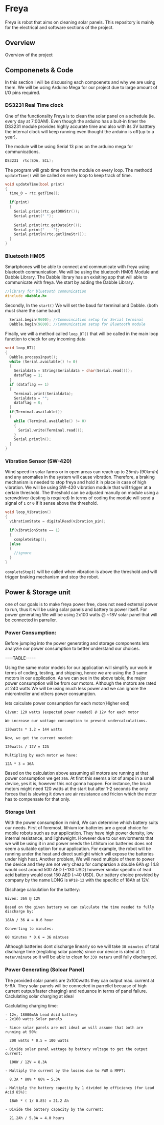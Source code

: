 # Freya
Freya is robot that aims on cleaning solar panels. This repository is mainly for the electrical and software sections of the project.

## Overview
  Overview of the project
## Componenets & Code
  In this section I will be discussing each compoenets and why we are using them. We will be using Arduino Mega for our project due to large amount of I/O pins required.
### DS3231 Real Time clock
One of the functionality Freya is to clean the solar panel on a schedule (ie. every day at 7:00AM). Even though the arduino has a buit-in timer the DS3231 module provides highly accurate time and also with its 3V batttery the internal clock will keep running even thought the arduino is off(up to a year).

The module will be using Serial 13 pins on the arduino mega for communications.
```c++ 
DS3231  rtc(SDA, SCL);
```
The program will grab time from the module on every loop. The methodd ```updateTime()``` will be called on every loop to keep track of time.
```c++
void updateTime(bool print)
{
  time_0 = rtc.getTime();

  if(print)
  {
    Serial.print(rtc.getDOWStr());
    Serial.print(" ");
  
    Serial.print(rtc.getDateStr());
    Serial.print(" -- ");
    Serial.println(rtc.getTimeStr()); 
  }
}
```
### Bluetooth HM05
Smartphones will be able to connect and communicate with freya using bluetooth communication. We will be using the bluetooth HM05 Module and Dabble Library. The Dabble library has an exisiting app that will able to communicate with freya.
We start by adding the Dabble Library.
```c++
//library for bluetooth communication
#include <Dabble.h>
```
Secondly, In the ```start()``` We will set the baud for terminal and Dabble. (both must share the same baud)
```c++
  Serial.begin(9600); //Commuincation setup for Serial terminal
  Dabble.begin(9600); //Communication setup for Bluetooth module
```
Finally, we will a method called ```loop_BT()``` that will be called in the main loop function to check for any incoming data
```c++
void loop_BT()
{
  Dabble.processInput();
  while (Serial.available() != 0)
  {
    Serialdata = String(Serialdata + char(Serial.read()));
    dataflag = 1;
  }
  if (dataflag == 1)
  {
    Terminal.print(Serialdata);
    Serialdata = "";
    dataflag = 0;
  }
  if(Terminal.available())
  {
    while (Terminal.available() != 0)
    {
      Serial.write(Terminal.read());
    }
    Serial.println();
  }
}
```
### Vibration Sensor (SW-420)
Wind speed in solar farms or in open areas can reach up to 25m/s (90km/h) and any anomalies in the system will cause vibration. Therefore, a braking mechanism is needed to stop freya and hold it in place in case of high vibration.
We will be using SW-420 vibration module that will trigger at a certain threshold. The threshold can be adjusted manully on module using a screwdriver (testing is required)
In terms of coding the module will send a signal of ```1``` or ```0``` if it sense above the threshold.
```c++
void loop_Vibration()
{
  vibrationState = digitalRead(vibration_pin);

  if(vibrationState == 1)
  {
    completeStop();
  }else
  {
    //ignore
  }
}
```
```completeStop()``` will be called when vibration is above the threshold and will trigger braking mechanism and stop the robot.
## Power & Storage unit
one of our goals is to make freya power free, does not need external power to run, thus it will be using solar panels and battery to power itself. For power generating We will be using 2x100 watts @ ~18V solar panel that will be connected in parraller.

### Power Consumption:
  Before jumping into the power generating and storage components lets analyzie our power consumption to better understand our choices.
  
  ----TABLE-----
  
  Using the same motor models for our application will simplify our work in terms of coding, testing, and shipping, hence we are using the 3 same motors in our application. As we can see in the above table, the major power consumption will be from our motors. Although the motors are rated at 240 watts We will be using much less power and we can ignore the microntroller and others power consumption.
  
  lets calculate power consumption for each motor(Higher end)
  ```
  Given: 120 watts (expected power needed) @ 12v for each motor

  We increase our wattage consumption to prevent undercalculations.

  120watts * 1.2 = 144 watts

  Now, we get the current needed:

  120watts / 12V = 12A

  Multipling by each motor we have:

  12A * 3 = 36A
  ```
  
  Based on the calculation above assuming all motors are running at that power consumption we get `36A`. At first this seems a lot of amps in a small device, yes it is, however this not gonna happen. For instance, the brush motors might need 120 watts at the start but after 1-2 seconds the only forces that is slowing it down are air resistance and fricion which the motor has to compensate for that only. 

### Storage Unit
  With the power consumption in mind, We can determine which battery suits our needs. First of foremost, lithium ion batteries are a great choice for moblie robots such as our application. They have high power density, low internal resistance, and lightweight. However due to our enviorments that we will be using it in and power needs the Lithitum ion batteries does not seem a suitable option for our application. For example, the robot will be running under the heat and direct sunlight which will expose the batteries under high heat. Another problem, We will need multiple of them to power the device and they are not very cheap for comparsion a double 6Ah @ 14.8 would cost around 500 AED (~130 USD) however similar specific of lead acid battery would cost 150 AED (~40 USD). Our battery choice provided by company by the name LONG is `WP18-12` with the specific of 18Ah at 12V.
  
 Discharge calculation for the battery:
 ```
 Given: 36A @ 12V

 Based on the given battery we can calculate the time needed to fully discharge by:

 18Ah / 36 A = 0.6 hour

Converting to minutes:

60 minutes * 0.6 = 36 mintues
```

  Although batteries dont discharge linearly so we will take `30 minutes` of total discharge time (neglating solar panels) since our device is rated at `11 meter/minute` so it will be able to clean for `330 meters` until fully discharged.
  
### Power Generating (Soloar Panel)
  The provided solar panels are 2x100watts they can output max. current at 5-6A. They solar panels will be connceted in parrellel becuase of high current output(faster charging) and reduance in terms of panel failure.
  Caclulating solar charging at ideal

Caclulating charging time:
```
- 12v, 18000mAh Lead Acid battery
- 2x100 watts Solar panels

- Since solar panels are not ideal we will assume that both are running at 50%:
  
  200 watts * 0.5 = 100 watts
  
- Divide solar panel wattage by battery voltage to get the output current:

  100W / 12V = 8.3A
  
- Multiply the current by the losses due to PWM & MPPT:

  8.3A * 80% * 80% = 5.3A

- Multiply the battery capacity by 1 divided by efficiency (for Lead Acid 85%):

  18Ah * ( 1/ 0.85) = 21.2 Ah
  
- Divide the battery capacity by the current:

  21.2Ah / 5.3A = 4.0 hours
```
